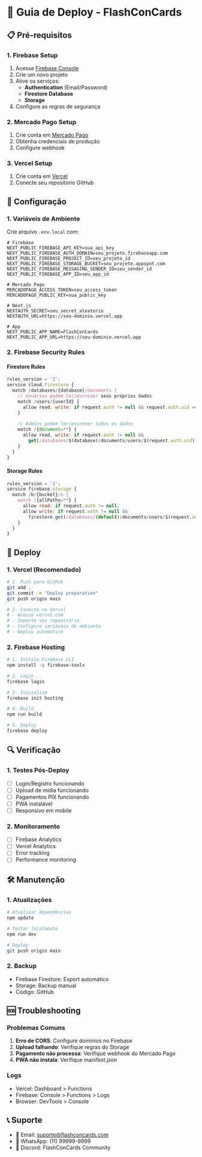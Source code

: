 # 🚀 Guia de Deploy - FlashConCards

## 📋 Pré-requisitos

### 1. Firebase Setup
1. Acesse [Firebase Console](https://console.firebase.google.com/)
2. Crie um novo projeto
3. Ative os serviços:
   - **Authentication** (Email/Password)
   - **Firestore Database**
   - **Storage**
4. Configure as regras de segurança

### 2. Mercado Pago Setup
1. Crie conta em [Mercado Pago](https://www.mercadopago.com.br/)
2. Obtenha credenciais de produção
3. Configure webhook

### 3. Vercel Setup
1. Crie conta em [Vercel](https://vercel.com/)
2. Conecte seu repositório GitHub

## 🔧 Configuração

### 1. Variáveis de Ambiente
Crie arquivo `.env.local` com:

```env
# Firebase
NEXT_PUBLIC_FIREBASE_API_KEY=sua_api_key
NEXT_PUBLIC_FIREBASE_AUTH_DOMAIN=seu_projeto.firebaseapp.com
NEXT_PUBLIC_FIREBASE_PROJECT_ID=seu_projeto_id
NEXT_PUBLIC_FIREBASE_STORAGE_BUCKET=seu_projeto.appspot.com
NEXT_PUBLIC_FIREBASE_MESSAGING_SENDER_ID=seu_sender_id
NEXT_PUBLIC_FIREBASE_APP_ID=seu_app_id

# Mercado Pago
MERCADOPAGO_ACCESS_TOKEN=seu_access_token
MERCADOPAGO_PUBLIC_KEY=sua_public_key

# Next.js
NEXTAUTH_SECRET=seu_secret_aleatorio
NEXTAUTH_URL=https://seu-dominio.vercel.app

# App
NEXT_PUBLIC_APP_NAME=FlashConCards
NEXT_PUBLIC_APP_URL=https://seu-dominio.vercel.app
```

### 2. Firebase Security Rules

#### Firestore Rules
```javascript
rules_version = '2';
service cloud.firestore {
  match /databases/{database}/documents {
    // Usuários podem ler/escrever seus próprios dados
    match /users/{userId} {
      allow read, write: if request.auth != null && request.auth.uid == userId;
    }
    
    // Admins podem ler/escrever todos os dados
    match /{document=**} {
      allow read, write: if request.auth != null && 
        get(/databases/$(database)/documents/users/$(request.auth.uid)).data.isAdmin == true;
    }
  }
}
```

#### Storage Rules
```javascript
rules_version = '2';
service firebase.storage {
  match /b/{bucket}/o {
    match /{allPaths=**} {
      allow read: if request.auth != null;
      allow write: if request.auth != null && 
        firestore.get(/databases/(default)/documents/users/$(request.auth.uid)).data.isAdmin == true;
    }
  }
}
```

## 🚀 Deploy

### 1. Vercel (Recomendado)
```bash
# 1. Push para GitHub
git add .
git commit -m "Deploy preparation"
git push origin main

# 2. Conecte no Vercel
# - Acesse vercel.com
# - Importe seu repositório
# - Configure variáveis de ambiente
# - Deploy automático
```

### 2. Firebase Hosting
```bash
# 1. Instale Firebase CLI
npm install -g firebase-tools

# 2. Login
firebase login

# 3. Inicialize
firebase init hosting

# 4. Build
npm run build

# 5. Deploy
firebase deploy
```

## 🔍 Verificação

### 1. Testes Pós-Deploy
- [ ] Login/Registro funcionando
- [ ] Upload de mídia funcionando
- [ ] Pagamentos PIX funcionando
- [ ] PWA instalável
- [ ] Responsivo em mobile

### 2. Monitoramento
- [ ] Firebase Analytics
- [ ] Vercel Analytics
- [ ] Error tracking
- [ ] Performance monitoring

## 🛠️ Manutenção

### 1. Atualizações
```bash
# Atualizar dependências
npm update

# Testar localmente
npm run dev

# Deploy
git push origin main
```

### 2. Backup
- Firebase Firestore: Export automático
- Storage: Backup manual
- Código: GitHub

## 🆘 Troubleshooting

### Problemas Comuns
1. **Erro de CORS**: Configure domínios no Firebase
2. **Upload falhando**: Verifique regras do Storage
3. **Pagamento não processa**: Verifique webhook do Mercado Pago
4. **PWA não instala**: Verifique manifest.json

### Logs
- Vercel: Dashboard > Functions
- Firebase: Console > Functions > Logs
- Browser: DevTools > Console

## 📞 Suporte

- 📧 Email: suporte@flashconcards.com
- 📱 WhatsApp: (11) 99999-9999
- 💬 Discord: FlashConCards Community 